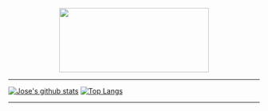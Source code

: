 
<!--🎵SPOTIFY / 🌐WEBSITE: https://github.com/kittinan/spotify-github-profile -->
<p align="center">
<a href="https://www.youtube.com/watch?v=7h2ryr_uUEs"><img src="https://raw.githubusercontent.com/trinib/spotify-github-profile/master/img/default.svg" height="130" width="300"></a>



----

[![Jose's github stats](https://github-readme-stats.vercel.app/api?username=Jose1503-posadas&theme=material-palenight&count_private=true&hide=contribs)](https://github.com/anuraghazra/github-readme-stats)
[![Top Langs](https://github-readme-stats.vercel.app/api/top-langs/?username=Jose1503-posadas&theme=material-palenight&hide=Jupyter&layout=compact)](https://github.com/anuraghazra/github-readme-stats)


-----

